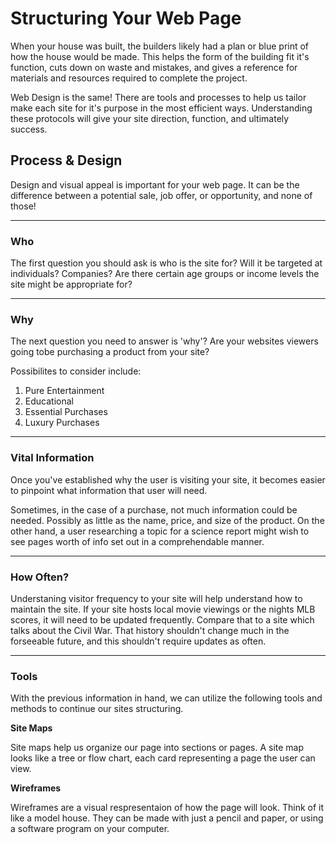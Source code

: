# Structuring Your Web Page

When your house was built, the builders likely had a plan or blue print of how the house would be made.  This helps the form of the building fit it's function, cuts down on waste and mistakes, and gives a reference for materials and resources required to complete the project.  

Web Design is the same!  There are tools and processes to help us tailor make each site for it's purpose in the most efficient ways.  Understanding these protocols will give your site direction, function, and ultimately success.  

## Process & Design

Design and visual appeal is important for your web page.  It can be the difference between a potential sale, job offer, or opportunity, and none of those!

---

### Who

The first question you should ask is who is the site for? Will it be targeted at individuals? Companies? Are there certain age groups or income levels the site might be appropriate for?  

---

### Why

The next question you need to answer is 'why'?  Are your websites viewers going tobe purchasing a product from your site?  

Possibilites to consider include:

1. Pure Entertainment
2. Educational
3. Essential Purchases
4. Luxury Purchases

---

### Vital Information

Once you've established why the user is visiting your site, it becomes easier to pinpoint what information that user will need.

Sometimes, in the case of a purchase, not much information could be needed. Possibly as little as the name, price, and size of the product.  On the other hand, a user researching a topic for a science report might wish to see pages worth of info set out in a comprehendable manner. 

--- 

### How Often?

Understaning visitor frequency to your site will help understand how to maintain the site.  If your site hosts local movie viewings or the nights MLB scores, it will need to be updated frequently.  Compare that to a site which talks about the Civil War.  That history shouldn't change much in the forseeable future, and this shouldn't require updates as often.    


---

### Tools

With the previous information in hand, we can utilize the following tools and methods to continue our sites structuring.

**Site Maps**

Site maps help us organize our page into sections or pages.  A site map looks like a tree or flow chart, each card representing a page the user can view.

**Wireframes**

Wireframes are a visual respresentaion of how the page will look.  Think of it like a model house.  They can be made with just a pencil and paper, or using a software program on your computer.

